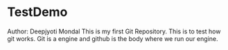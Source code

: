# TestDemo
Author: Deepjyoti Mondal
This is my first Git Repository. 
This is to test how git works. Git is a engine and github is the body where we run our engine.
